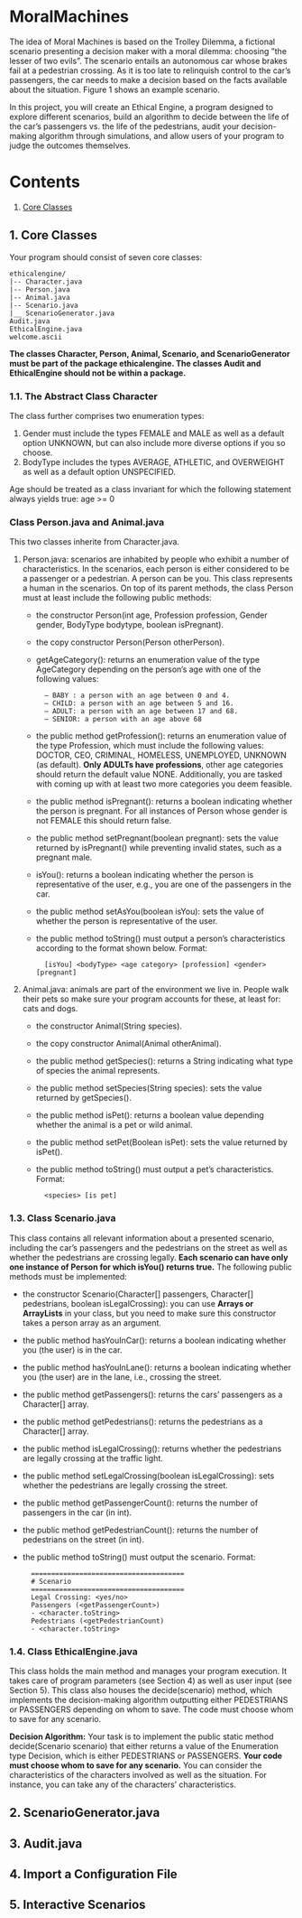# MoralMachines
The idea of Moral Machines is based on the Trolley Dilemma, a fictional scenario presenting a decision maker with a moral dilemma: choosing ”the lesser of two evils”. The scenario entails an autonomous car whose brakes fail at a pedestrian crossing. As it is too late to relinquish control to the car’s passengers, the car needs to make a decision based on the facts available about the situation. Figure 1 shows an example scenario.

In this project, you will create an Ethical Engine, a program designed to explore different scenarios, build an algorithm to decide between the life of the car’s passengers vs. the life of the pedestrians, audit your decision-making algorithm through simulations, and allow users of your program to judge the outcomes themselves.

# Contents
1. [Core Classes](#class-person.java-and-animal.java)

## 1. Core Classes

Your program should consist of seven core classes:

    ethicalengine/
    |-- Character.java
    |-- Person.java
    |-- Animal.java
    |-- Scenario.java
    |__ ScenarioGenerator.java
    Audit.java
    EthicalEngine.java
    welcome.ascii
**The classes Character, Person, Animal, Scenario, and ScenarioGenerator must be part of the package ethicalengine. The classes Audit and EthicalEngine should not be within a package.**

### 1.1. The Abstract Class Character
The class further comprises two enumeration types:
1. Gender must include the types FEMALE and MALE as well as a default option UNKNOWN, but can also include more diverse options if you so choose.
2. BodyType includes the types AVERAGE, ATHLETIC, and OVERWEIGHT as well as a default option UNSPECIFIED.

Age should be treated as a class invariant for which the following statement always yields true: age >= 0

### Class Person.java and Animal.java
This two classes inherite from Character.java.
1. Person.java: scenarios are inhabited by people who exhibit a number of characteristics. In the scenarios, each person is either considered to be a passenger or a pedestrian. A person can be you. This class represents a human in the scenarios. On top of its parent methods, the class Person must at least include the following public methods:
    * the constructor Person(int age, Profession profession, Gender gender, BodyType bodytype, boolean isPregnant).
    * the copy constructor Person(Person otherPerson).
    * getAgeCategory(): returns an enumeration value of the type AgeCategory depending on the person’s age with one of the following values:

            – BABY : a person with an age between 0 and 4.
            – CHILD: a person with an age between 5 and 16.
            – ADULT: a person with an age between 17 and 68.
            – SENIOR: a person with an age above 68
    * the public method getProfession(): returns an enumeration value of the type Profession, which must include the following values: DOCTOR, CEO, CRIMINAL, HOMELESS,                 UNEMPLOYED, UNKNOWN (as default). **Only ADULTs have professions**, other age categories should return the default value NONE. Additionally, you are tasked with coming up       with at least two more categories you deem feasible.
    * the public method isPregnant(): returns a boolean indicating whether the person is pregnant. For all instances of Person whose gender is not FEMALE this should return           false.
    * the public method setPregnant(boolean pregnant): sets the value returned by isPregnant() while preventing invalid states, such as a pregnant male.
    * isYou(): returns a boolean indicating whether the person is representative of the user, e.g., you are one of the passengers in the car.
    * the public method setAsYou(boolean isYou): sets the value of whether the person is representative of the user.
    * the public method toString() must output a person’s characteristics according to the format shown below. Format:

            [isYou] <bodyType> <age category> [profession] <gender> [pregnant]
 2. Animal.java: animals are part of the environment we live in. People walk their pets so make sure your program accounts for these, at least for: cats and dogs.
    * the constructor Animal(String species).
    * the copy constructor Animal(Animal otherAnimal).
    * the public method getSpecies(): returns a String indicating what type of species the animal represents.
    * the public method setSpecies(String species): sets the value returned by getSpecies().
    * the public method isPet(): returns a boolean value depending whether the animal is a pet or wild animal.
    * the public method setPet(Boolean isPet): sets the value returned by isPet().
    * the public method toString() must output a pet’s characteristics. Format:

            <species> [is pet]
### 1.3. Class Scenario.java
This class contains all relevant information about a presented scenario, including the car’s passengers and the pedestrians on the street as well as whether the pedestrians are crossing legally. **Each scenario can have only one instance of Person for which isYou() returns true.** The following public methods must be implemented:
* the constructor Scenario(Character[] passengers, Character[] pedestrians, boolean isLegalCrossing): you can use **Arrays or ArrayLists** in your class, but you need to make     sure this constructor takes a person array as an argument.
* the public method hasYouInCar(): returns a boolean indicating whether you (the user) is in the car.
* the public method hasYouInLane(): returns a boolean indicating whether you (the user) are in the lane, i.e., crossing the street.
* the public method getPassengers(): returns the cars’ passengers as a Character[] array.
* the public method getPedestrians(): returns the pedestrians as a Character[] array.
* the public method isLegalCrossing(): returns whether the pedestrians are legally crossing at the traffic light.
* the public method setLegalCrossing(boolean isLegalCrossing): sets whether the pedestrians are legally crossing the street.
* the public method getPassengerCount(): returns the number of passengers in the car (in int).
* the public method getPedestrianCount(): returns the number of pedestrians on the street (in int).
* the public method toString() must output the scenario. Format:

        ======================================
        # Scenario
        ======================================
        Legal Crossing: <yes/no>
        Passengers (<getPassengerCount>)
        - <character.toString>
        Pedestrians (<getPedestrianCount)
        - <character.toString>
### 1.4. Class EthicalEngine.java
This class holds the main method and manages your program execution. It takes care of program parameters (see Section 4) as well as user input (see Section 5). This class also houses the decide(scenario) method, which implements the decision-making algorithm outputting either PEDESTRIANS or PASSENGERS depending on whom to save. The code must choose whom to save for any scenario.

**Decision Algorithm:** Your task is to implement the public static method decide(Scenario scenario) that either returns a value of the Enumeration type Decision, which is either PEDESTRIANS or PASSENGERS. **Your code must choose whom to save for any scenario.** You can consider the characteristics of the characters involved as well as the situation. For instance, you can take any of the characters’ characteristics. 

## 2. ScenarioGenerator.java
## 3. Audit.java
## 4. Import a Configuration File
## 5. Interactive Scenarios
